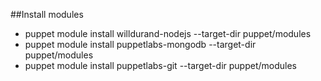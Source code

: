 ##Install modules
- puppet module install willdurand-nodejs --target-dir puppet/modules
- puppet module install puppetlabs-mongodb --target-dir puppet/modules
- puppet module install puppetlabs-git --target-dir puppet/modules
